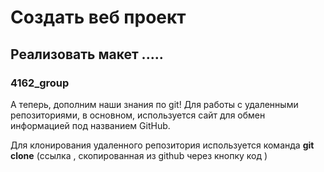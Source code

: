 # Создать веб проект
## Реализовать макет .....

### 4162_group

А теперь, дополним наши знания по git!
Для работы с удаленными репозиториями, в основном, используется сайт для обмен информацией под названием GitHub. 

Для клонирования удаленного репозитория используется команда **git clone** (ссылка , скопированная из github через кнопку код )